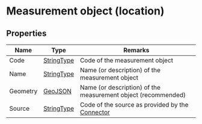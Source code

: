 ﻿# Measurement object (location)

## Properties
| Name     | Type                                               | Remarks                                                                       |
|----------|----------------------------------------------------|-------------------------------------------------------------------------------|
| Code     | [StringType](/specifications/formats/data-type.md) | Code of the measurement object                                                |
| Name     | [StringType](/specifications/formats/data-type.md) | Name (or description) of the measurement object                               |
| Geometry | [GeoJSON](https://geojson.org)                     | Name (or description) of the measurement object (recommended)                 |
| Source   | [StringType](/specifications/formats/data-type.md) | Code of the source as provided by the [Connector](/architecture/connector.md) |
